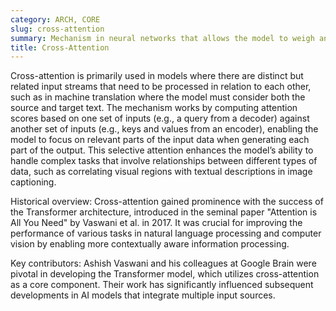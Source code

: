 ```yaml
---
category: ARCH, CORE
slug: cross-attention
summary: Mechanism in neural networks that allows the model to weigh and integrate information from different input sources dynamically.
title: Cross-Attention
---
```


Cross-attention is primarily used in models where there are distinct but related input streams that need to be processed in relation to each other, such as in machine translation where the model must consider both the source and target text. The mechanism works by computing attention scores based on one set of inputs (e.g., a query from a decoder) against another set of inputs (e.g., keys and values from an encoder), enabling the model to focus on relevant parts of the input data when generating each part of the output. This selective attention enhances the model’s ability to handle complex tasks that involve relationships between different types of data, such as correlating visual regions with textual descriptions in image captioning.

Historical overview: Cross-attention gained prominence with the success of the Transformer architecture, introduced in the seminal paper "Attention is All You Need" by Vaswani et al. in 2017. It was crucial for improving the performance of various tasks in natural language processing and computer vision by enabling more contextually aware information processing.

Key contributors: Ashish Vaswani and his colleagues at Google Brain were pivotal in developing the Transformer model, which utilizes cross-attention as a core component. Their work has significantly influenced subsequent developments in AI models that integrate multiple input sources.